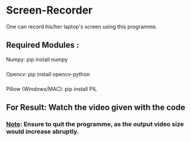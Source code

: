 # Screen-Recorder
One can record his/her laptop's screen using this programme.
## Required Modules :
Numpy: pip install numpy
###
Opencv: pip install opencv-python
###
Pillow (Windows/MAC): pip install PIL
## For Result: Watch the video given with the code

### <ins>Note</ins>:  Ensure to quit the programme, as the output video size would increase abruptly.

